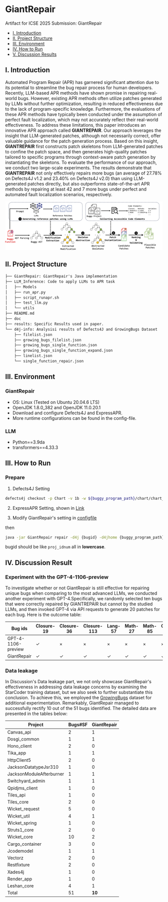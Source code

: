 # GiantRepair

Artifact for ICSE 2025 Submission: GiantRepair


* [I. Introduction](#i-introduction)
* [II. Project Structure](#ii-project-structure)
* [III. Environment](#iii-environment)
* [IV. How to Run](#iii-how-to-run)
* [V. Discussion Results](#iv-discussion-result)

## I. Introduction

Automated Program Repair (APR) has garnered significant attention due to its potential to streamline the bug repair process for human developers. Recently, LLM-based APR methods have shown promise in repairing real-world bugs. However, existing APR methods often utilize patches generated by LLMs without further optimization, resulting in reduced effectiveness due to the lack of program-specific knowledge. Furthermore, the evaluations of these APR methods have typically been conducted under the assumption of perfect fault localization, which may not accurately reflect their real-world effectiveness. To address these limitations, this paper introduces an innovative APR approach called **GIANTREPAIR**. Our approach leverages the insight that LLM-generated patches, although not necessarily correct, offer valuable guidance for the patch generation process. Based on this insight, **GIANTREPAIR** first constructs patch skeletons from LLM-generated patches to confine the patch space, and then generates high-quality patches tailored to specific programs through context-aware patch generation by instantiating the skeletons. To evaluate the performance of our approach, we conduct two large-scale experiments. The results demonstrate that **GIANTREPAIR** not only effectively repairs more bugs (an average of 27.78% on Defects4J v1.2 and 23.40% on Defects4J v2.0) than using LLM-generated patches directly, but also outperforms state-of-the-art APR methods by repairing at least 42 and 7 more bugs under perfect and automated fault localization scenarios, respectively.

![The workflow of this GaintRepair.\label{workflow}](./doc/figure/overview.png)

## II. Project Structure

```txt
├── GiantRepair: GiantRepair's Java implementation
├── LLM_Inference: Code to apply LLMs to APR task
│   ├── Models
│   ├── run_apr.py
│   ├── script_runapr.sh
│   ├── test_llm.py
│   └── utils
├── README.md
├── doc
├── results: Specific Results used in paper.
└── d4j-info: Analysisi results of Defects4J and GrowingBugs Dataset
    ├── filelist.json
    ├── growing_bugs_filelist.json
    ├── growing_bugs_single_function.json
    ├── growing_bugs_single_function_expand.json
    ├── linelist.json
    └── single_function_repair.json
```

## III. Environment

### GiantRepair

* OS: Linux (Tested on Ubuntu 20.04.6 LTS)
* OpenJDK 1.8.0_382 and OpenJDK 11.0.20.1
* Download and configure Defects4J and ExpressAPR.
* More runtime configurations can be found in the config-file.

### LLM

* Python==3.9da
* transformers==4.33.3 

## III. How to Run

### Prepare

1. Defects4J Setting

```bash
defects4j checkout -p Chart -v 1b -w ${buggy_program_path}/chart/chart_1_buggy
```

2. ExpressAPR Setting, shown in [Link](https://github.com/ExpressAPR/ExpressAPR)

2. Modify GiantRepair's setting in [configfile](https://github.com/GiantRepair/ICSE25_GiantRepair/blob/master/GiantRepair/resources/conf/configure.properties)

then 

```bash
java -jar GiantRepair repair -d4j {bugid} -d4jhome {buggy_program_path} -modelname {modelName}
```

bugid should be like `proj_idnum` all in **lowercase**.

## IV. Discussion Result

### Experiment with the GPT-4-1106-preview

To investigate whether or not GiantRepair is still effective for repairing unique bugs when comparing to the most advanced LLMs, we conducted another experiment with GPT-4.Specifically, we randomly selected ten bugs that were correctly repaired by GIANTREPAIR but cannot by the studied LLMs, and then invoked GPT-4 via API requests to generate 20 patches for each bug. Here is the outcome table:

| Bug ids            | Closure-19   | Closure-36   | Closure-113  | Lang-57      | Math-27      | Math-85      | Cli-32       | Codec-4      | Compress-1   | Jsoup-33     |
| ------------------ | ------------ | ------------ | ------------ | ------------ | ------------ | ------------ | ------------ | ------------ | ------------ | ------------ |
| GPT-4-1106-preview | $\checkmark$ | $\times$     | $\times$     | $\times$     | $\times$     | $\times$     | $\times$     | $\times$     | $\times$     | $\times$     |
| GiantRepair        | $\checkmark$ | $\checkmark$ | $\checkmark$ | $\checkmark$ | $\checkmark$ | $\checkmark$ | $\checkmark$ | $\checkmark$ | $\checkmark$ | $\checkmark$ |

### Data leakage

In Discussion's Data leakage part, we not only showcase GiantRepair's effectiveness in addressing data leakage concerns by examining the StarCoder training dataset, but we also seek to further substantiate this conclusion. To achieve this, we employed the [GrowingBugs](https://github.com/liuhuigmail/GrowingBugRepository) dataset for additional experimentation. Remarkably, GiantRepair managed to successfully rectify 10 out of the 51 bugs identified. The detailed data are presented in the tables below:

| Project                  | Bugs\#SF | GiantRepair |
| ------------------------ | -------- | ----------- |
| Canvas\_api              | 2        | 1           |
| Dosgi\_common            | 1        | 1           |
| Hono\_client             | 2        | 0           |
| Tika\_app                | 1        | 1           |
| HttpClient5              | 2        | 0           |
| JacksonDatatypeJsr310    | 1        | 0           |
| JacksonModuleAfterburner | 1        | 1           |
| Switchyard\_admin        | 1        | 1           |
| Qpidjms\_client          | 1        | 0           |
| Tiles\_api               | 1        | 0           |
| Tiles\_core              | 2        | 0           |
| Wicket\_request          | 5        | 0           |
| Wicket\_util             | 4        | 1           |
| Wicket\_spring           | 1        | 0           |
| Struts1\_core            | 2        | 0           |
| Wicket\_core             | 10       | 2           |
| Cargo\_container         | 3        | 0           |
| Jcodemodel               | 1        | 1           |
| Vectorz                  | 2        | 0           |
| Restfixture              | 2        | 0           |
| Xades4j                  | 1        | 0           |
| Render\_app              | 1        | 0           |
| Leshan\_core             | 4        | 1           |
| Total                    | 51       | **10**      |

